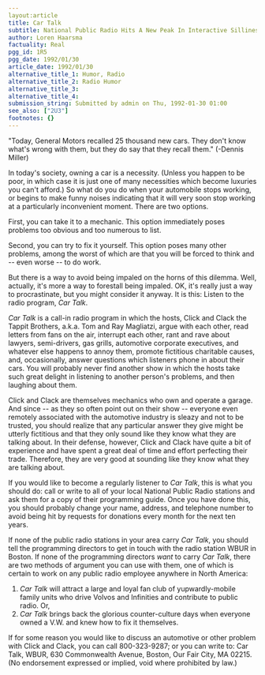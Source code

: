```yaml
---
layout:article
title: Car Talk
subtitle: National Public Radio Hits A New Peak In Interactive Silliness
author: Loren Haarsma
factuality: Real
pgg_id: 1R5
pgg_date: 1992/01/30
article_date: 1992/01/30
alternative_title_1: Humor, Radio
alternative_title_2: Radio Humor
alternative_title_3: 
alternative_title_4: 
submission_string: Submitted by admin on Thu, 1992-01-30 01:00
see_also: ["2U3"]
footnotes: {}
---
```

<div>
<p>"Today, General Motors recalled 25 thousand new cars. They don't know what's wrong with them, but they do say that they recall them." (-Dennis Miller)</p>
<p>In today's society, owning a car is a necessity. (Unless you happen to be poor, in which case it is just one of many necessities which become luxuries you can't afford.) So what do you do when your automobile stops working, or begins to make funny noises indicating that it will very soon stop working at a particularly inconvenient moment. There are two options.</p>
<p>First, you can take it to a mechanic. This option immediately poses problems too obvious and too numerous to list.</p>
<p>Second, you can try to fix it yourself. This option poses many other problems, among the worst of which are that you will be forced to think and -- even worse -- to do work.</p>
<p>But there is a way to avoid being impaled on the horns of this dilemma. Well, actually, it's more a way to forestall being impaled. OK, it's really just a way to procrastinate, but you might consider it anyway. It is this: Listen to the radio program, <em>Car Talk</em>.</p>
<p><em>Car Talk</em> is a call-in radio program in which the hosts, Click and Clack the Tappit Brothers, a.k.a. Tom and Ray Magliatzi, argue with each other, read letters from fans on the air, interrupt each other, rant and rave about lawyers, semi-drivers, gas grills, automotive corporate executives, and whatever else happens to annoy them, promote fictitious charitable causes, and, occasionally, answer questions which listeners phone in about their cars. You will probably never find another show in which the hosts take such great delight in listening to another person's problems, and then laughing about them.</p>
<p>Click and Clack are themselves mechanics who own and operate a garage. And since -- as they so often point out on their show -- everyone even remotely associated with the automotive industry is sleazy and not to be trusted, you should realize that any particular answer they give might be utterly fictitious and that they only sound like they know what they are talking about. In their defense, however, Click and Clack have quite a bit of experience and have spent a great deal of time and effort perfecting their trade. Therefore, they are very good at sounding like they know what they are talking about.</p>
<p>If you would like to become a regularly listener to <em>Car Talk</em>, this is what you should do: call or write to all of your local National Public Radio stations and ask them for a copy of their programming guide. Once you have done this, you should probably change your name, address, and telephone number to avoid being hit by requests for donations every month for the next ten years.</p>
<p>If none of the public radio stations in your area carry <em>Car Talk</em>, you should tell the programming directors to get in touch with the radio station WBUR in Boston. If none of the programming directors <em>want</em> to carry <em>Car Talk</em>, there are two methods of argument you can use with them, one of which is certain to work on any public radio employee anywhere in North America:</p>
<ol>
<li value="1">
<em>Car Talk</em> will attract a large and loyal fan club of yupwardly-mobile family units who drive Volvos and Infinities and contribute to public radio. Or,</li>
<li value="2">
<em>Car Talk</em> brings back the glorious counter-culture days when everyone owned a V.W. and knew how to fix it themselves.</li>
</ol>
<p>If for some reason you would like to discuss an automotive or other problem with Click and Clack, you can call 800-323-9287; or you can write to: Car Talk, WBUR, 630 Commonwealth Avenue, Boston, Our Fair City, MA 02215. (No endorsement expressed or implied, void where prohibited by law.)</p>
</div>

